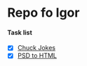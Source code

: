 # Repo fo Igor #

#### Task list ####
- [x] [Chuck Jokes](https://github.com/mykytiakv/padavan/tree/master/task1_(chuck_jokes))
- [x] [PSD to HTML](https://github.com/mykytiakv/padavan/tree/master/task2_(psd_to_html))